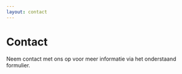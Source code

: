 ```yaml
---
layout: contact
---
```


# __Contact__

Neem contact met ons op voor meer informatie via het onderstaand formulier.
